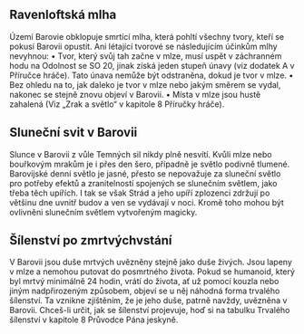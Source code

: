 ## Ravenloftská mlha
Území Barovie obklopuje smrtící mlha, která pohltí všechny tvory, kteří se pokusí Barovii opustit. Ani létající tvorové se následujícím účinkům mlhy nevyhnou: • Tvor, který svůj tah začne v mlze, musí uspět v záchranném hodu na Odolnost se SO 20, jinak získá jeden stupeň únavy (viz dodatek A v Příručce hráče). Tato únava nemůže být odstraněna, dokud je tvor v mlze. • Bez ohledu na to, jak daleko je tvor v mlze nebo jakým směrem se vydal, nakonec se stejně znovu objeví v Barovii. • Místa v mlze jsou hustě zahalená (Viz „Zrak a světlo“ v kapitole 8 Příručky hráče).

## Sluneční svit v Barovii
Slunce v Barovii z vůle Temných sil nikdy plně nesvítí. Kvůli mlze nebo bouřkovým mrakům je i přes den šero, případně je světlo podivně tlumené. Barovijské denní světlo je jasné, přesto se nepovažuje za sluneční světlo pro potřeby efektů a zranitelností spojených se slunečním světlem, jako třeba těch upířích. I tak se však Strád a jeho upíří zplozenci zdržují po většinu dne uvnitř budov a ven se vydávají v noci. Kromě toho mohou být ovlivněni slunečním světlem vytvořeným magicky.

## Šílenství po zmrtvýchvstání
V Barovii jsou duše mrtvých uvězněny stejně jako duše živých. Jsou lapeny v mlze a nemohou putovat do posmrtného života. Pokud se humanoid, který byl mrtvý minimálně 24 hodin, vrátí do života, ať už pomocí kouzla nebo jiným nadpřirozeným způsobem, objeví se u něj náhodná forma trvalého šílenství. Ta vznikne zjištěním, že je jeho duše, patrně navždy, uvězněna v Barovii. Chceš-li určit, jak se šílenství projevuje, hoď si na tabulku Trvalého šílenství v kapitole 8 Průvodce Pána jeskyně.

